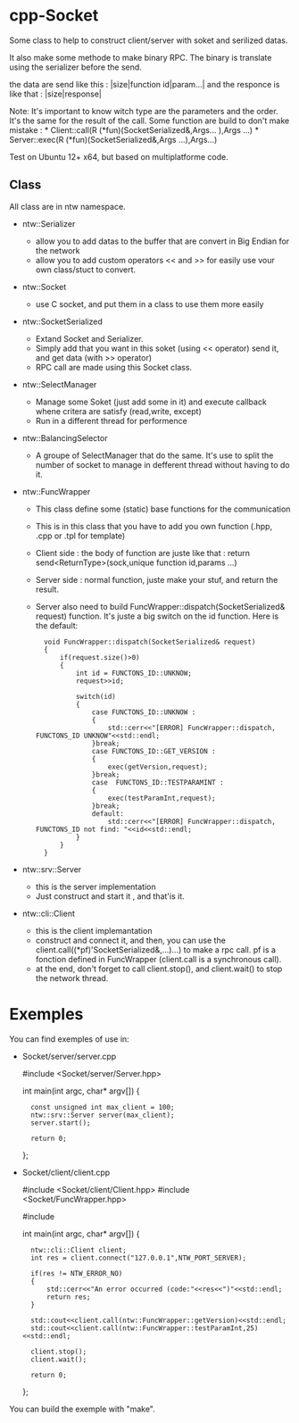 cpp-Socket
==========

Some class to help to construct client/server with soket and serilized datas.

It also make some methode to make binary RPC. The binary is translate using the serializer before the send.

the data are send like this :
|size|function id|param...|
and the responce is like that :
|size|response|

Note:
    It's important to know witch type are the parameters and the order.
    It's the same for the result of the call.
    Some function are build to don't make mistake :
        * Client::call(R (*fun)(SocketSerialized&,Args... ),Args ...)
        * Server::exec(R (*fun)(SocketSerialized&,Args ...),Args...)

Test on Ubuntu 12+ x64, but based on multiplatforme code.

Class
-----

All class are in ntw namespace.

* ntw::Serializer
    * allow you to add datas to the buffer that are convert in Big Endian for the network
    * allow you to add custom operators \<\< and \>\>  for easily use vour own class/stuct to convert.

* ntw::Socket
    * use C socket, and put them in a class to use them more easily

* ntw::SocketSerialized
    * Extand Socket and Serializer.
    * Simply add that you want in this soket (using \<\< operator) send it, and get data (with \>\> operator)
    * RPC call are made using this Socket class.

* ntw::SelectManager
    * Manage some Soket (just add some in it) and execute callback whene critera are satisfy (read,write, except)
    * Run in a different thread for performence

* ntw::BalancingSelector
    * A groupe of SelectManager that do the same. It's use to split the number of socket to manage in defferent thread without having to do it.

* ntw::FuncWrapper
    * This class define some (static) base functions for the communication
    * This is in this class that you have to add you own function (.hpp, .cpp or .tpl for template)
    * Client side : the body of function are juste like that : return send\<ReturnType\>(sock,unique function id,params ...)
    * Server side : normal function, juste make your stuf, and return the result.
    * Server also need to build FuncWrapper::dispatch(SocketSerialized& request) function. It's juste a big switch on the id function. Here is the default:

            void FuncWrapper::dispatch(SocketSerialized& request)
            {
                if(request.size()>0)
                {
                    int id = FUNCTONS_ID::UNKNOW;
                    request>>id;

                    switch(id)
                    {
                        case FUNCTONS_ID::UNKNOW :
                        {
                            std::cerr<<"[ERROR] FuncWrapper::dispatch, FUNCTONS_ID UNKNOW"<<std::endl;
                        }break;
                        case FUNCTONS_ID::GET_VERSION :
                        {
                            exec(getVersion,request);
                        }break;
                        case  FUNCTONS_ID::TESTPARAMINT :
                        {
                            exec(testParamInt,request);
                        }break;
                        default:
                            std::cerr<<"[ERROR] FuncWrapper::dispatch, FUNCTONS_ID not find: "<<id<<std::endl;
                    }
                }
            }

* ntw::srv::Server
    * this is the server implementation
    * Just construct and start it , and that'is it.

* ntw::cli::Client
    * this is the client implemantation
    * construct and connect it, and then, you can use the client.call((*pf)'SocketSerialized&,...)...) to make a rpc call. pf is a fonction defined in FuncWrapper (client.call is a synchronous call).
    * at the end, don't forget to call client.stop(), and client.wait() to stop the network thread.

Exemples
========


You can find exemples of use in:
* Socket/server/server.cpp

    \#include <Socket/server/Server.hpp>

    int main(int argc, char* argv[])
    {

        const unsigned int max_client = 100;
        ntw::srv::Server server(max_client);
        server.start();

        return 0;
    };

* Socket/client/client.cpp

    \#include <Socket/client/Client.hpp>
    \#include <Socket/FuncWrapper.hpp>

    \#include <iostream>

    int main(int argc, char* argv[])
    {
        
        ntw::cli::Client client;
        int res = client.connect("127.0.0.1",NTW_PORT_SERVER);

        if(res != NTW_ERROR_NO)
        {
            std::cerr<<"An error occurred (code:"<<res<<")"<<std::endl;
            return res;
        }

        std::cout<<client.call(ntw::FuncWrapper::getVersion)<<std::endl;
        std::cout<<client.call(ntw::FuncWrapper::testParamInt,25)<<std::endl;

        client.stop();
        client.wait();

        return 0;
    };



You can build the exemple with "make".



